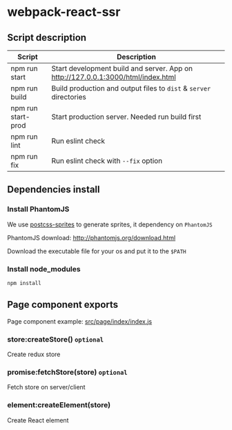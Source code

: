
# webpack-react-ssr

## Script description

| Script  | Description |
|---|---|
| npm run start | Start development build and server. App on http://127.0.0.1:3000/html/index.html |
| npm run build | Build production and output files to `dist` & `server` directories |
| npm run start-prod | Start production server. Needed run build first |
| npm run lint | Run eslint check |
| npm run fix | Run eslint check with `--fix` option |

## Dependencies install

### Install PhantomJS

We use [postcss-sprites](https://github.com/2createStudio/postcss-sprites) to generate sprites, it dependency on `PhantomJS`

PhantomJS download: http://phantomjs.org/download.html

Download the executable file for your os and put it to the `$PATH`

### Install node_modules

```sh
npm install
```

## Page component exports

Page component example: [src/page/index/index.js](./src/page/index/index.js)

### store:createStore() `optional`

Create redux store

### promise:fetchStore(store) `optional`

Fetch store on server/client

### element:createElement(store)

Create React element
